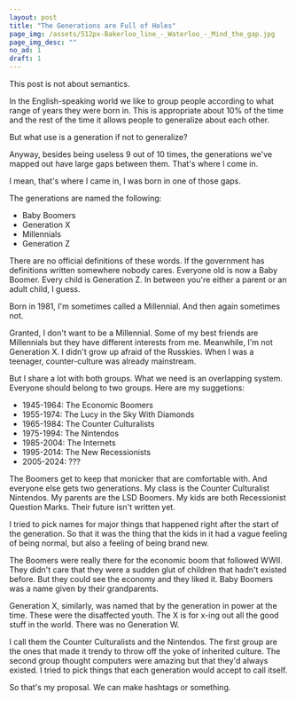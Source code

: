 ```yaml
---
layout: post
title: "The Generations are Full of Holes"
page_img: /assets/512px-Bakerloo_line_-_Waterloo_-_Mind_the_gap.jpg
page_img_desc: ""
no_ad: 1
draft: 1
---
```


This post is not about semantics.

In the English-speaking world we like to group people according to what range of years they were born in. This is appropriate about 10% of the time and the rest of the time it allows people to generalize about each other.

But what use is a generation if not to generalize?

Anyway, besides being useless 9 out of 10 times, the generations we've mapped out have large gaps between them. That's where I come in.

I mean, that's where I came in, I was born in one of those gaps.

The generations are named the following:

* Baby Boomers
* Generation X
* Millennials
* Generation Z

There are no official definitions of these words. If the government has definitions written somewhere nobody cares. Everyone old is now a Baby Boomer. Every child is Generation Z. In between you're either a parent or an adult child, I guess.

Born in 1981, I'm sometimes called a Millennial. And then again sometimes not.

Granted, I don't want to be a Millennial. Some of my best friends are Millennials but they have different interests from me. Meanwhile, I'm not Generation X. I didn't grow up afraid of the Russkies. When I was a teenager, counter-culture was already mainstream.

But I share a lot with both groups. What we need is an overlapping system. Everyone should belong to two groups. Here are my suggetions:

* 1945-1964: The Economic Boomers
* 1955-1974: The Lucy in the Sky With Diamonds
* 1965-1984: The Counter Culturalists
* 1975-1994: The Nintendos
* 1985-2004: The Internets
* 1995-2014: The New Recessionists
* 2005-2024: ???

The Boomers get to keep that monicker that are comfortable with. And everyone else gets two generations. My class is the Counter Culturalist Nintendos. My parents are the LSD Boomers. My kids are both Recessionist Question Marks. Their future isn't written yet.

I tried to pick names for major things that happened right after the start of the generation. So that it was the thing that the kids in it had a vague feeling of being normal, but also a feeling of being brand new.

The Boomers were really there for the economic boom that followed WWII. They didn't care that they were a sudden glut of children that hadn't existed before. But they could see the economy and they liked it. Baby Boomers was a name given by their grandparents.

Generation X, similarly, was named that by the generation in power at the time. These were the disaffected youth. The X is for x-ing out all the good stuff in the world. There was no Generation W.

I call them the Counter Culturalists and the Nintendos. The first group are the ones that made it trendy to throw off the yoke of inherited culture. The second group thought computers were amazing but that they'd always existed. I tried to pick things that each generation would accept to call itself.

So that's my proposal. We can make hashtags or something.
